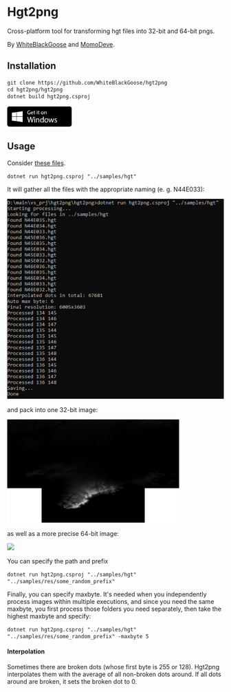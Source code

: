 # Hgt2png

Cross-platform tool for transforming hgt files into 32-bit and 64-bit pngs.

By <a href="https://github.com/WhiteBlackGoose">WhiteBlackGoose</a> and <a href="https://github.com/MomoDeve">MomoDeve</a>.

## Installation

```
git clone https://github.com/WhiteBlackGoose/hgt2png
cd hgt2png/hgt2png
dotnet build hgt2png.csproj
```

<a href="https://github.com/WhiteBlackGoose/hgt2png/releases"><img src="./extra/button.png" alt="Download the archive with binaries" width="150px"></a>


## Usage

Consider <a href="./samples/hgt">these files</a>.

```
dotnet run hgt2png.csproj "../samples/hgt"
```

It will gather all the files with the appropriate naming (e. g. N44E033):

<img src="./samples/screenshot.png">

and pack into one 32-bit image:

<img src="./samples/hgt/resN44E036-N46E032_32bit.png" width="400px">

as well as a more precise 64-bit image:

<img src="./samples/hgt/resN44E036-N46E032_64bit.png" width="400px">

You can specify the path and prefix

```
dotnet run hgt2png.csproj "../samples/hgt" "../samples/res/some_random_prefix"
```

Finally, you can specify maxbyte. It's needed when you independently process images within multiple executions, and since you need the same
maxbyte, you first process those folders you need separately, then take the highest maxbyte and specify:

```
dotnet run hgt2png.csproj "../samples/hgt" "../samples/res/some_random_prefix" -maxbyte 5
```

#### Interpolation

Sometimes there are broken dots (whose first byte is 255 or 128). Hgt2png interpolates them with the average of all non-broken dots around. If all dots around are broken,
it sets the broken dot to 0.